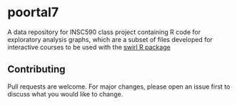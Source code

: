 # poortal7

A data repository for INSC590 class project containing R code for exploratory analysis graphs, which are a subset of files developed for interactive courses to be used with the [swirl R package](http://swirlstats.com)


## Contributing
Pull requests are welcome. For major changes, please open an issue first to discuss what you would like to change.
